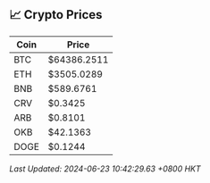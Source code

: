 ## 📈 Crypto Prices

| Coin | Price |
| ---- | ----- |
| BTC | $64386.2511 |
| ETH | $3505.0289 |
| BNB | $589.6761 |
| CRV | $0.3425 |
| ARB | $0.8101 |
| OKB | $42.1363 |
| DOGE | $0.1244 |

_Last Updated: 2024-06-23 10:42:29.63 +0800 HKT_
